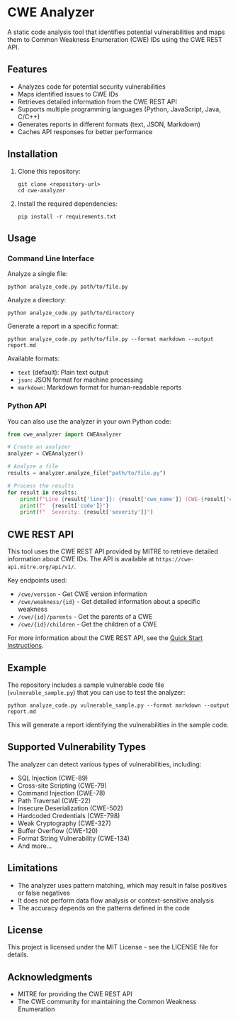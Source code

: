# CWE Analyzer

A static code analysis tool that identifies potential vulnerabilities and maps them to Common Weakness Enumeration (CWE) IDs using the CWE REST API.

## Features

- Analyzes code for potential security vulnerabilities
- Maps identified issues to CWE IDs
- Retrieves detailed information from the CWE REST API
- Supports multiple programming languages (Python, JavaScript, Java, C/C++)
- Generates reports in different formats (text, JSON, Markdown)
- Caches API responses for better performance

## Installation

1. Clone this repository:
   ```
   git clone <repository-url>
   cd cwe-analyzer
   ```

2. Install the required dependencies:
   ```
   pip install -r requirements.txt
   ```

## Usage

### Command Line Interface

Analyze a single file:
```
python analyze_code.py path/to/file.py
```

Analyze a directory:
```
python analyze_code.py path/to/directory
```

Generate a report in a specific format:
```
python analyze_code.py path/to/file.py --format markdown --output report.md
```

Available formats:
- `text` (default): Plain text output
- `json`: JSON format for machine processing
- `markdown`: Markdown format for human-readable reports

### Python API

You can also use the analyzer in your own Python code:

```python
from cwe_analyzer import CWEAnalyzer

# Create an analyzer
analyzer = CWEAnalyzer()

# Analyze a file
results = analyzer.analyze_file("path/to/file.py")

# Process the results
for result in results:
    print(f"Line {result['line']}: {result['cwe_name']} (CWE-{result['cwe_id']})")
    print(f"  {result['code']}")
    print(f"  Severity: {result['severity']}")
```

## CWE REST API

This tool uses the CWE REST API provided by MITRE to retrieve detailed information about CWE IDs. The API is available at `https://cwe-api.mitre.org/api/v1/`.

Key endpoints used:
- `/cwe/version` - Get CWE version information
- `/cwe/weakness/{id}` - Get detailed information about a specific weakness
- `/cwe/{id}/parents` - Get the parents of a CWE
- `/cwe/{id}/children` - Get the children of a CWE

For more information about the CWE REST API, see the [Quick Start Instructions](https://github.com/CWE-CAPEC/REST-API-wg/blob/main/Quick%20Start.md).

## Example

The repository includes a sample vulnerable code file (`vulnerable_sample.py`) that you can use to test the analyzer:

```
python analyze_code.py vulnerable_sample.py --format markdown --output report.md
```

This will generate a report identifying the vulnerabilities in the sample code.

## Supported Vulnerability Types

The analyzer can detect various types of vulnerabilities, including:

- SQL Injection (CWE-89)
- Cross-site Scripting (CWE-79)
- Command Injection (CWE-78)
- Path Traversal (CWE-22)
- Insecure Deserialization (CWE-502)
- Hardcoded Credentials (CWE-798)
- Weak Cryptography (CWE-327)
- Buffer Overflow (CWE-120)
- Format String Vulnerability (CWE-134)
- And more...

## Limitations

- The analyzer uses pattern matching, which may result in false positives or false negatives
- It does not perform data flow analysis or context-sensitive analysis
- The accuracy depends on the patterns defined in the code

## License

This project is licensed under the MIT License - see the LICENSE file for details.

## Acknowledgments

- MITRE for providing the CWE REST API
- The CWE community for maintaining the Common Weakness Enumeration
